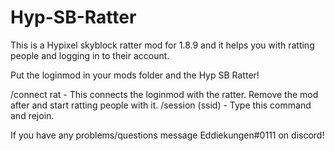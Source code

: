 # Hyp-SB-Ratter

This is a Hypixel skyblock ratter mod for 1.8.9 and it helps you with ratting people and logging in to their account.

Put the loginmod in your mods folder and the Hyp SB Ratter!

/connect rat - This connects the loginmod with the ratter. Remove the mod after and start ratting people with it.
/session (ssid) - Type this command and rejoin.

If you have any problems/questions message Eddiekungen#0111 on discord!
